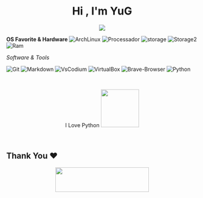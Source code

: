 <h1 align="center">Hi , I'm YuG</h1>

<p align="center">
  <a href="https://github.com/1sYuG/readme-typing-svg"><img src="https://readme-typing-svg.herokuapp.com?font=Time+New+Roman&color=%23C8BE25&size=25&center=true&vCenter=true&width=600&height=100&lines=+Tester+Of+Software;Enthusiastic+Open+Source;Linux+Lover"></a>
</p>

**OS Favorite & Hardware**
![ArchLinux](https://img.shields.io/badge/Arch-Lenovo_Ideapad_3-0078D6?style=for-the-badge&logo=ArchLinux&logoColor=white)
![Processador](https://img.shields.io/badge/AMD-Ryzen_3_5300U-ED1C24?style=for-the-badge&logo=amd&logoColor=white)
![storage](https://img.shields.io/badge/256GB-Storage-952F8A?style=flat-square&logo=Storage&logoColor=white)
![Storage2](https://img.shields.io/badge/120GB-Storage_Externo-952F8A?style=flat-square&logo=Storage&logoColor=white)
![Ram](https://img.shields.io/badge/12GB-RAM-AB0B68?style=flat-square&logo=MRam&logoColor=white)
 
*Software & Tools*

![Git](https://img.shields.io/badge/Git-000000?style=flat-square&logo=Git&logoColor=orange)
![Markdown](https://img.shields.io/badge/Markdown-000000?style=flat-square&logo=Markdown&logoColor=white)
![VsCodium](https://img.shields.io/badge/VsCodium-000000?style=flat-square&logo=VsCodium&logoColor=blue)
![VirtualBox](https://img.shields.io/badge/VirtualBox-000000?style=flat-square&logo=VirtualBox&logoColor=blue)
![Brave-Browser](https://img.shields.io/badge/Brave-000000?style=flat-square&logo=Brave&logoColor=orange)
![Python](https://img.shields.io/badge/Python-000000?style=flat-square&logo=Python&logoColor=green)

<br>
<p align="center"> 
  I Love Python <img src="https://i.giphy.com/media/LMt9638dO8dftAjtco/200.webp" width="100"> 
</p>
<br>

  <h2 align='left'>Thank You ❤</h2>
<p align="center">
  <img src="https://media.giphy.com/media/jpVnC65DmYeyRL4LHS/giphy.gif" width="70%" height="65px">
</p>	
 
<br>

